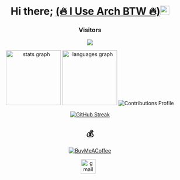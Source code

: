 <div align="center">
  <h1>Hi there; <a href="https://twitter.com/14payload" target="_blank">(🔥 I Use Arch BTW 🔥)</a><img src="https://media.giphy.com/media/hvRJCLFzcasrR4ia7z/giphy.gif" width="25px"> </h1>
</div> 

### <p align="center">Visitors<p>
<p align="center"> 
  <img src="https://profile-counter.glitch.me/14payload/count.svg" />
</p>

<div align="center">	

<img src="https://github-readme-stats.vercel.app/api?hide_title=false&hide_rank=false&show_icons=true&include_all_commits=true&count_private=true&disable_animations=false&theme=nightowl&locale=en&hide_border=false&username=14payload" height="150" alt="stats graph"  />
<img src="https://github-readme-stats.vercel.app/api/top-langs?locale=en&hide_title=false&layout=compact&card_width=320&langs_count=5&theme=nightowl&hide_border=false&username=14payload" height="150" alt="languages graph"  />
	<img alt="Contributions Profile" src="https://github-profile-summary-cards.vercel.app/api/cards/profile-details?username=14payload&theme=nightowl" />

 [![GitHub Streak](https://streak-stats.demolab.com/?user=14payload&theme=nightowl)](https://git.io/streak-stats)

  
  ## 💰 
[![BuyMeACoffee](https://img.shields.io/badge/Buy%20Me%20a%20Coffee-ffdd00?style=for-the-badge&logo=buy-me-a-coffee&logoColor=black)](https://buymeacoffee.com/toor) 

  
  <div class="footer" align="center" style="margin:15px;">
    <a href="mailto:muriithidennis340@gmail.com" target="_blank">
        <img style="margin:0 10px 10px 0;" src="https://user-images.githubusercontent.com/78341798/194531383-ddb2b774-5bb9-491c-b601-4a4a7d9792fb.svg" alt="gmail" width="40px"/>
    </a>
</div>


</div>



  

